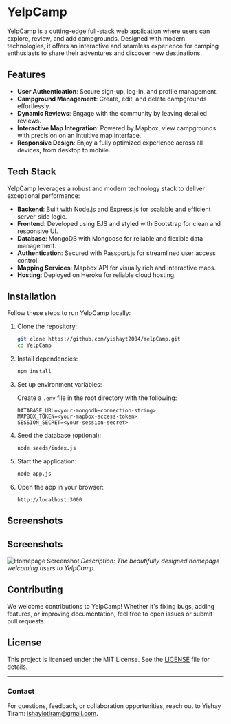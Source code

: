 # YelpCamp

YelpCamp is a cutting-edge full-stack web application where users can explore, review, and add campgrounds. Designed with modern technologies, it offers an interactive and seamless experience for camping enthusiasts to share their adventures and discover new destinations.

## Features

- **User Authentication**: Secure sign-up, log-in, and profile management.
- **Campground Management**: Create, edit, and delete campgrounds effortlessly.
- **Dynamic Reviews**: Engage with the community by leaving detailed reviews.
- **Interactive Map Integration**: Powered by Mapbox, view campgrounds with precision on an intuitive map interface.
- **Responsive Design**: Enjoy a fully optimized experience across all devices, from desktop to mobile.

## Tech Stack

YelpCamp leverages a robust and modern technology stack to deliver exceptional performance:

- **Backend**: Built with Node.js and Express.js for scalable and efficient server-side logic.
- **Frontend**: Developed using EJS and styled with Bootstrap for clean and responsive UI.
- **Database**: MongoDB with Mongoose for reliable and flexible data management.
- **Authentication**: Secured with Passport.js for streamlined user access control.
- **Mapping Services**: Mapbox API for visually rich and interactive maps.
- **Hosting**: Deployed on Heroku for reliable cloud hosting.

## Installation

Follow these steps to run YelpCamp locally:

1. Clone the repository:

   ```bash
   git clone https://github.com/yishayt2004/YelpCamp.git
   cd YelpCamp
   ```

2. Install dependencies:

   ```bash
   npm install
   ```

3. Set up environment variables:

   Create a `.env` file in the root directory with the following:

   ```env
   DATABASE_URL=<your-mongodb-connection-string>
   MAPBOX_TOKEN=<your-mapbox-access-token>
   SESSION_SECRET=<your-session-secret>
   ```

4. Seed the database (optional):

   ```bash
   node seeds/index.js
   ```

5. Start the application:

   ```bash
   node app.js
   ```

6. Open the app in your browser:

   ```
   http://localhost:3000
   ```

## Screenshots

## Screenshots

![Homepage Screenshot](assets/images/screemshot.jpg)
*Description: The beautifully designed homepage welcoming users to YelpCamp.*


## Contributing

We welcome contributions to YelpCamp! Whether it's fixing bugs, adding features, or improving documentation, feel free to open issues or submit pull requests.

## License

This project is licensed under the MIT License. See the [LICENSE](LICENSE) file for details.

---

### Contact

For questions, feedback, or collaboration opportunities, reach out to Yishay Tiram: [ishaylotiram@gmail.com](mailto:ishaylotiram@gmail.com).
